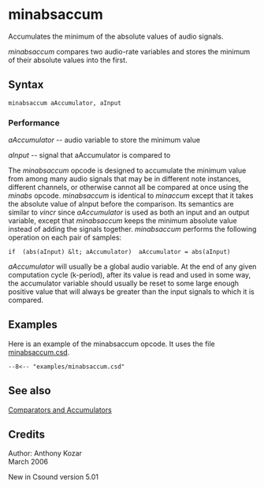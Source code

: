 <!--
id:minabsaccum
category:Signal Modifiers:Comparators and Accumulators
-->
# minabsaccum
Accumulates the minimum of the absolute values of audio signals.

_minabsaccum_ compares two audio-rate variables and stores the minimum of their absolute values into the first.

## Syntax
``` csound-orc
minabsaccum aAccumulator, aInput
```

### Performance

_aAccumulator_ -- audio variable to store the minimum value

_aInput_ -- signal that aAccumulator is compared to

The _minabsaccum_ opcode is designed to accumulate the minimum value from among many audio signals that may be in different note instances, different channels, or otherwise cannot all be compared at once using the _minabs_ opcode.  _minabsaccum_ is identical to _minaccum_ except that it takes the absolute value of aInput before the comparison.  Its semantics are similar to _vincr_ since _aAccumulator_ is used as both an input and an output variable, except that _minabsaccum_ keeps the minimum absolute value instead of adding the signals together.  _minabsaccum_ performs the following operation on each pair of samples:

```
if  (abs(aInput) &lt; aAccumulator)  aAccumulator = abs(aInput)
```

_aAccumulator_ will usually be a global audio variable.  At the end of any given computation cycle (k-period), after its value is read and used in some way, the accumulator variable should usually be reset to some large enough positive value that will always be greater than the input signals to which it is compared.

## Examples

Here is an example of the minabsaccum opcode. It uses the file [minabsaccum.csd](../../examples/minabsaccum.csd).

``` csound-csd title="Example of the minabsaccum opcode." linenums="1"
--8<-- "examples/minabsaccum.csd"
```

## See also

[Comparators and Accumulators](../../sigmod/compaccum)

## Credits

Author: Anthony Kozar<br>
March 2006<br>

New in Csound version 5.01

